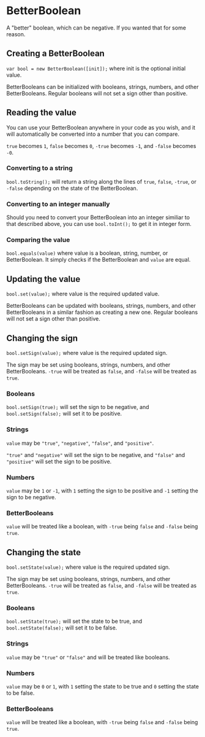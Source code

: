 # BetterBoolean
A "better" boolean, which can be negative. If you wanted that for some reason.

## Creating a BetterBoolean
`var bool = new BetterBoolean([init]);` where init is the optional initial value.

BetterBooleans can be initialized with booleans, strings, numbers, and other BetterBooleans. Regular booleans will not set a sign other than positive.

## Reading the value
You can use your BetterBoolean anywhere in your code as you wish, and it will automatically be converted into a number that you can compare.

`true` becomes `1`, `false` becomes `0`, `-true` becomes `-1`, and `-false` becomes `-0`.

### Converting to a string
`bool.toString();` will return a string along the lines of `true`, `false`, `-true`, or `-false` depending on the state of the BetterBoolean.

### Converting to an integer manually
Should you need to convert your BetterBoolean into an integer similiar to that described above, you can use `bool.toInt();` to get it in integer form.

### Comparing the value
`bool.equals(value)` where value is a boolean, string, number, or BetterBoolean. It simply checks if the BetterBoolean and `value` are equal.

## Updating the value
`bool.set(value);` where value is the required updated value.

BetterBooleans can be updated with booleans, strings, numbers, and other BetterBooleans in a similar fashion as creating a new one. Regular booleans will not set a sign other than positive.

## Changing the sign
`bool.setSign(value);` where value is the required updated sign.

The sign may be set using booleans, strings, numbers, and other BetterBooleans. `-true` will be treated as `false`, and `-false` will be treated as `true`.

### Booleans
`bool.setSign(true);` will set the sign to be negative, and `bool.setSign(false);` will set it to be positive.

### Strings
`value` may be `"true"`, `"negative"`, `"false"`, and `"positive"`.

`"true"` and `"negative"` will set the sign to be negative, and `"false"` and `"positive"` will set the sign to be positive.

### Numbers
`value` may be `1` or `-1`, with `1` setting the sign to be positive and `-1` setting the sign to be negative.

### BetterBooleans
`value` will be treated like a boolean, with `-true` being `false` and `-false` being `true`.

## Changing the state
`bool.setState(value);` where value is the required updated sign.

The sign may be set using booleans, strings, numbers, and other BetterBooleans. `-true` will be treated as `false`, and `-false` will be treated as `true`.

### Booleans
`bool.setState(true);` will set the state to be true, and `bool.setState(false);` will set it to be false.

### Strings
`value` may be `"true"` or `"false"` and will be treated like booleans.

### Numbers
`value` may be `0` or `1`, with `1` setting the state to be true and `0` setting the state to be false.

### BetterBooleans
`value` will be treated like a boolean, with `-true` being `false` and `-false` being `true`.

